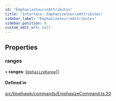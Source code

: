 ```yaml
---
id: "EmphasizeSourceAttributes"
title: "Interface: EmphasizeSourceAttributes"
sidebar_label: "EmphasizeSourceAttributes"
sidebar_position: 0
custom_edit_url: null
---
```


## Properties

### ranges

• **ranges**: [`EmphasizeRange`](EmphasizeRange)[]

#### Defined in

[src/bluehawk/commands/EmphasizeCommand.ts:20](https://github.com/mongodben/Bluehawk/blob/d355b52/src/bluehawk/commands/EmphasizeCommand.ts#L20)
